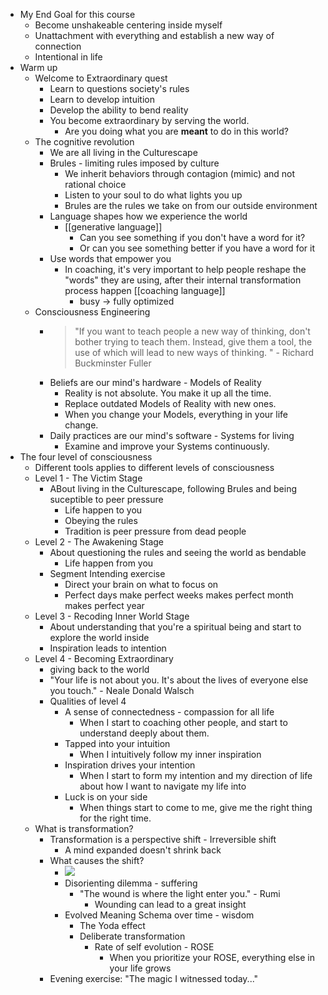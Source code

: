 - My End Goal for this course
    - Become unshakeable centering inside myself
    - Unattachment with everything and establish a new way of connection
    - Intentional in life
- Warm up
    - Welcome to Extraordinary quest
        - Learn to questions society's rules
        - Learn to develop intuition
        - Develop the ability to bend reality
        - You become extraordinary by serving the world.
            - Are you doing what you are __meant__ to do in this world?
    - The cognitive revolution
        - We are all living in the Culturescape
        - Brules - limiting rules imposed by culture
            - We inherit behaviors through contagion (mimic) and not rational choice
            - Listen to your soul to do what lights you up
            - Brules are the rules we take on from our outside environment
        - Language shapes how we experience the world
            - [[generative language]] 
                - Can you see something if you don't have a word for it?
                - Or can you see something better if you have a word for it
        - Use words that empower you
            - In coaching, it's very important to help people reshape the "words" they are using, after their internal transformation process happen [[coaching language]]
                - busy -> fully optimized
    - Consciousness Engineering
        - > "If you want to teach people a new way of thinking, don't bother trying to teach them. Instead, give them a tool, the use of which will lead to new ways of thinking. " - Richard Buckminster Fuller
        - Beliefs are our mind's hardware - Models of Reality
            - Reality is not absolute. You make it up all the time.
            - Replace outdated Models of Reality with new ones.
            - When you change your Models, everything in your life change.
        - Daily practices are our mind's software - Systems for living
            - Examine and improve your Systems continuously.
- The four level of consciousness
    - Different tools applies to different levels of consciousness
    - Level 1 - The Victim Stage
        - ABout living in the Culturescape, following Brules and being suceptible to peer pressure
            - Life happen to you
            - Obeying the rules
            - Tradition is peer pressure from dead people
    - Level 2 - The Awakening Stage
        - About questioning the rules and seeing the world as bendable
            - Life happen from you
        - Segment Intending exercise
            - Direct your brain on what to focus on
            - Perfect days make perfect weeks makes perfect month makes perfect year
    - Level 3 - Recoding Inner World Stage
        - About understanding that you're a spiritual being and start to explore the world inside
        - Inspiration leads to intention
    - Level 4 - Becoming Extraordinary
        - giving back to the world
        - "Your life is not about you. It's about the lives of everyone else you touch." - Neale Donald Walsch
        - Qualities of level 4
            - A sense of connectedness - compassion for all life
                - When I start to coaching other people, and start to understand deeply about them.
            - Tapped into your intuition
                - When I intuitively follow my inner inspiration
            - Inspiration drives your intention
                - When I start to form my intention and my direction of life about how I want to navigate my life into
            - Luck is on your side
                - When things start to come to me, give me the right thing for the right time.
    - What is transformation?
        - Transformation is a perspective shift - Irreversible shift
            - A mind expanded doesn't shrink back
        - What causes the shift?
            - ![](https://firebasestorage.googleapis.com/v0/b/firescript-577a2.appspot.com/o/imgs%2Fapp%2FNgoctien%2Fq1XHjHO3IV.png?alt=media&token=453c3655-6175-4e2f-a674-7d002d45e9e5)
            - Disorienting dilemma - suffering
                - "The wound is where the light enter you." -  Rumi
                    - Wounding can lead to a great insight
            - Evolved Meaning Schema over time - wisdom
                - The Yoda effect
                - Deliberate transformation 
                    - Rate of self evolution - ROSE
                        - When you prioritize your ROSE, everything else in your life grows
        - Evening exercise: "The magic I witnessed today..."
